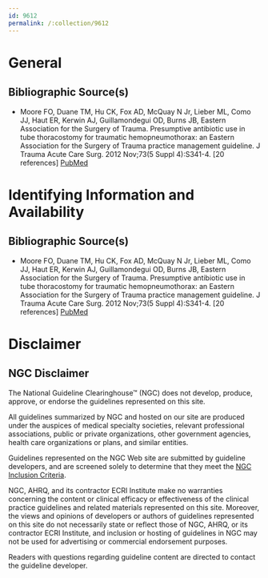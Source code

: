 ```yaml
---
id: 9612
permalink: /:collection/9612
---
```


# General

## Bibliographic Source(s)

- Moore FO, Duane TM, Hu CK, Fox AD, McQuay N Jr, Lieber ML, Como JJ, Haut ER, Kerwin AJ, Guillamondegui OD, Burns JB, Eastern Association for the Surgery of Trauma. Presumptive antibiotic use in tube thoracostomy for traumatic hemopneumothorax: an Eastern Association for the Surgery of Trauma practice management guideline. J Trauma Acute Care Surg. 2012 Nov;73(5 Suppl 4):S341-4. [20 references] [ PubMed ](http://www.ncbi.nlm.nih.gov/entrez/query.fcgi?cmd=Retrieve&db=pubmed&dopt=Abstract&list_uids=23114491)

# Identifying Information and Availability

## Bibliographic Source(s)

- Moore FO, Duane TM, Hu CK, Fox AD, McQuay N Jr, Lieber ML, Como JJ, Haut ER, Kerwin AJ, Guillamondegui OD, Burns JB, Eastern Association for the Surgery of Trauma. Presumptive antibiotic use in tube thoracostomy for traumatic hemopneumothorax: an Eastern Association for the Surgery of Trauma practice management guideline. J Trauma Acute Care Surg. 2012 Nov;73(5 Suppl 4):S341-4. [20 references] [ PubMed ](http://www.ncbi.nlm.nih.gov/entrez/query.fcgi?cmd=Retrieve&db=pubmed&dopt=Abstract&list_uids=23114491)

# Disclaimer

## NGC Disclaimer

The National Guideline Clearinghouse™ (NGC) does not develop, produce, approve, or endorse the guidelines represented on this site.

All guidelines summarized by NGC and hosted on our site are produced under the auspices of medical specialty societies, relevant professional associations, public or private organizations, other government agencies, health care organizations or plans, and similar entities.

Guidelines represented on the NGC Web site are submitted by guideline developers, and are screened solely to determine that they meet the [NGC Inclusion Criteria](/help-and-about/summaries/inclusion-criteria).

NGC, AHRQ, and its contractor ECRI Institute make no warranties concerning the content or clinical efficacy or effectiveness of the clinical practice guidelines and related materials represented on this site. Moreover, the views and opinions of developers or authors of guidelines represented on this site do not necessarily state or reflect those of NGC, AHRQ, or its contractor ECRI Institute, and inclusion or hosting of guidelines in NGC may not be used for advertising or commercial endorsement purposes.

Readers with questions regarding guideline content are directed to contact the guideline developer.

